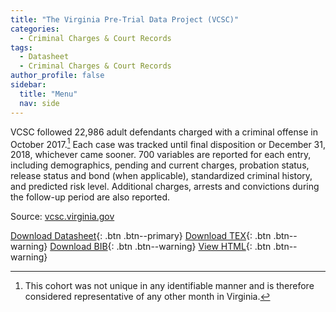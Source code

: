 ```yaml
---
title: "The Virginia Pre-Trial Data Project (VCSC)"
categories:
  - Criminal Charges & Court Records
tags:
  - Datasheet
  - Criminal Charges & Court Records
author_profile: false
sidebar:
  title: "Menu"
  nav: side
---
```


VCSC followed 22,986 adult defendants charged with a criminal offense in October 2017.[^1] Each case was tracked until final disposition or December 31, 2018, whichever came sooner. 700 variables are reported for each entry, including demographics, pending and current charges, probation status, release status and bond (when applicable), standardized criminal history, and predicted risk level. Additional charges, arrests and convictions during the follow-up period are also reported.

Source: [vcsc.virginia.gov](http://www.vcsc.virginia.gov/pretrialdataproject.html)

[Download Datasheet](/assets/Datasheets/Virginia.pdf){: .btn .btn--primary}
[Download TEX](/assets/Datasheets_Source/Virginia_Pre_Trial_Data_Project_Datasheet.tex){: .btn .btn--warning}
[Download BIB](/assets/Datasheets_Source/Virginia_Pre_Trial_Data_Project_Datasheet.bib){: .btn .btn--warning}
[View HTML](/assets/Datasheets_Html/Virginia_Pre_Trial_Data_Project_Datasheet.tex.html){: .btn .btn--warning}


[^1]: This cohort was not unique in any identifiable manner and is therefore considered representative of any other month in Virginia.
